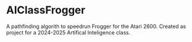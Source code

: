 # AIClassFrogger
A pathfinding algorith to speedrun Frogger for the Atari 2600. Created as project for a 2024-2025 Artifical Inteligence class.
